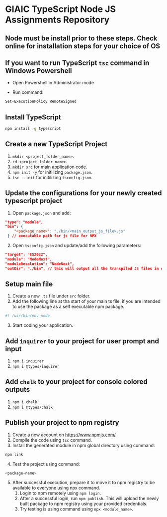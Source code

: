# GIAIC TypeScript Node JS Assignments Repository

## Node must be install prior to these steps. Check online for installation steps for your choice of OS

## If you want to run TypeScript `tsc` command in Windows Powershell

- Open Powershell in Administrator mode

- Run command:

```bash
Set-ExecutionPolicy RemoteSigned
```

## Install TypeScript

```bash
npm install -g typescript
```

## Create a new TypeScript Project

1. `mkdir <project_folder_name>`.
1. `cd <project_folder_name>`.
1. `mkdir src` for main application code.
1. `npm init -y` for initilizing `package.json`.
1. `tsc --init` for initilizing `tsconfig.json`.

## Update the configurations for your newly created typescript project

1. Open `package.json` and add:

```json
"type": "module",
"bin": {
    "<package_name>": "./bin/<main_output_js_file>.js"
 } // executable path for js file for NPX
```

2. Open `tsconfig.json` and update/add the following parameters:

```json
"target": "ES2022",
"module": "NodeNext",
"moduleResolution": "NodeNext",
"outDir": "./bin", // this will output all the transpiled JS files in outdir folder.
```

## Setup main file

1. Create a new `.ts` file under `src` folder.
1. Add the following line at tha start of your main ts file, if you are intended to use the package as a self executable npm package.

```bash
#! /usr/bin/env node
```

3. Start coding your application.

## Add `inquirer` to your project for user prompt and input

1. `npm i inquirer`
2. `npm i @types/inquirer`

## Add `chalk` to your project for console colored outputs

1. `npm i chalk`
2. `npm i @types/chalk`

## Publish your project to npm registry

1. Create a new account on <https://www.npmjs.com/>
1. Compile the code using `tsc` command.
1. Install the generated module in npm global directory using command:

```bash
npm link
```

4. Test the project using command:

```bash
<package-name>
```

5. After successful execution, prepare it to move it to npm registry to be available to everyone using npx command.
   1. Login to npm remotely using `npm login`.
   1. After a successful login, run `npm publish`. This will upload the newly built package to npm registry using your provided credentials.
   1. Try testing is using command using `npx <module_name>`.
